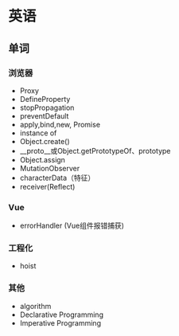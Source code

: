 # 英语

## 单词

### 浏览器

* Proxy
* DefineProperty
* stopPropagation
* preventDefault
* apply,bind,new, Promise
* instance of
* Object.create()
* __proto__或Object.getPrototypeOf、prototype
* Object.assign
* MutationObserver
* characterData（特征）
* receiver(Reflect)

### Vue

* errorHandler (Vue组件报错捕获)

### 工程化

* hoist

### 其他

* algorithm
* Declarative Programming
* Imperative Programming